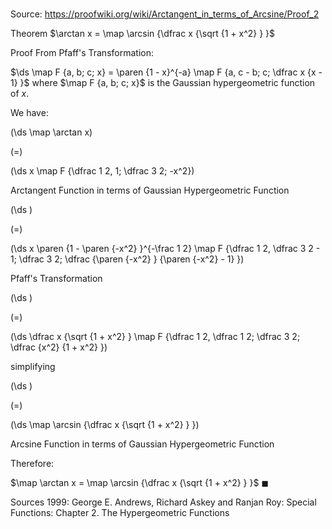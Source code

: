 # 

Source: https://proofwiki.org/wiki/Arctangent_in_terms_of_Arcsine/Proof_2

Theorem
$\arctan x = \map \arcsin {\dfrac x {\sqrt {1 + x^2} } }$


Proof
From Pfaff's Transformation:

$\ds \map F {a, b; c; x} = \paren {1 - x}^{-a} \map F {a, c - b; c; \dfrac x {x - 1} }$
where $\map F {a, b; c; x}$ is the Gaussian hypergeometric function of $x$.

We have:














\(\ds \map \arctan x\)

\(=\)







\(\ds x \map F {\dfrac 1 2, 1; \dfrac 3 2; -x^2}\)





Arctangent Function in terms of Gaussian Hypergeometric Function














\(\ds \)

\(=\)







\(\ds x \paren {1 - \paren {-x^2} }^{-\frac 1 2} \map F {\dfrac 1 2, \dfrac 3 2 - 1; \dfrac 3 2; \dfrac {\paren {-x^2} } {\paren {-x^2} - 1} }\)





Pfaff's Transformation














\(\ds \)

\(=\)







\(\ds \dfrac x {\sqrt {1 + x^2} } \map F {\dfrac 1 2, \dfrac 1 2; \dfrac 3 2; \dfrac {x^2} {1 + x^2} }\)





simplifying














\(\ds \)

\(=\)







\(\ds \map \arcsin {\dfrac x {\sqrt {1 + x^2} }  }\)





Arcsine Function in terms of Gaussian Hypergeometric Function




Therefore:

$\map \arctan x = \map \arcsin {\dfrac x {\sqrt {1 + x^2} } }$
$\blacksquare$


Sources
1999: George E. Andrews, Richard Askey and Ranjan Roy: Special Functions: Chapter $\text {2}$. The Hypergeometric Functions





